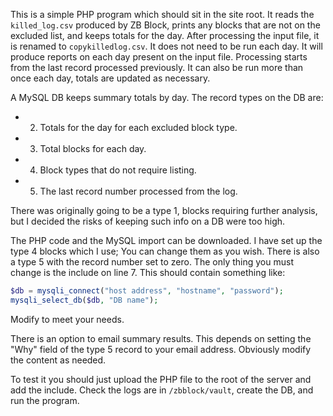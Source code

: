 This is a simple PHP program which should sit in the site root. It reads the `killed_log.csv` produced by ZB Block, prints any blocks that are not on the excluded list, and keeps totals for the day. After processing the input file, it is renamed to `copykilledlog.csv`. It does not need to be run each day. It will produce reports on each day present on the input file. Processing starts from the last record processed previously. It can also be run more than once each day, totals are updated as necessary.

A MySQL DB keeps summary totals by day. The record types on the DB are:

- 2. Totals for the day for each excluded block type.
- 3. Total blocks for each day.
- 4. Block types that do not require listing.
- 5. The last record number processed from the log.

There was originally going to be a type 1, blocks requiring further analysis, but I decided the risks of keeping such info on a DB were too high.

The PHP code and the MySQL import can be downloaded. I have set up the type 4 blocks which I use; You can change them as you wish. There is also a type 5 with the record number set to zero.
The only thing you must change is the include on line 7. This should contain something like:

```PHP
$db = mysqli_connect("host address", "hostname", "password");
mysqli_select_db($db, "DB name");
```

Modify to meet your needs.

There is an option to email summary results. This depends on setting the "Why" field of the type 5 record to your email address. Obviously modify the content as needed.

To test it you should just upload the PHP file to the root of the server and add the include. Check the logs are in `/zbblock/vault`, create the DB, and run the program.
